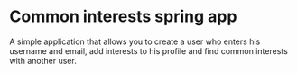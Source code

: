 # Common interests spring app

A simple application that allows you to create a user who enters his username and email, 
add interests to his profile and find common interests with another user.
